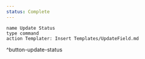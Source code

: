 ```yaml
---
status: Complete
---
```


```button
name Update Status
type command
action Templater: Insert Templates/UpdateField.md
```
^button-update-status




